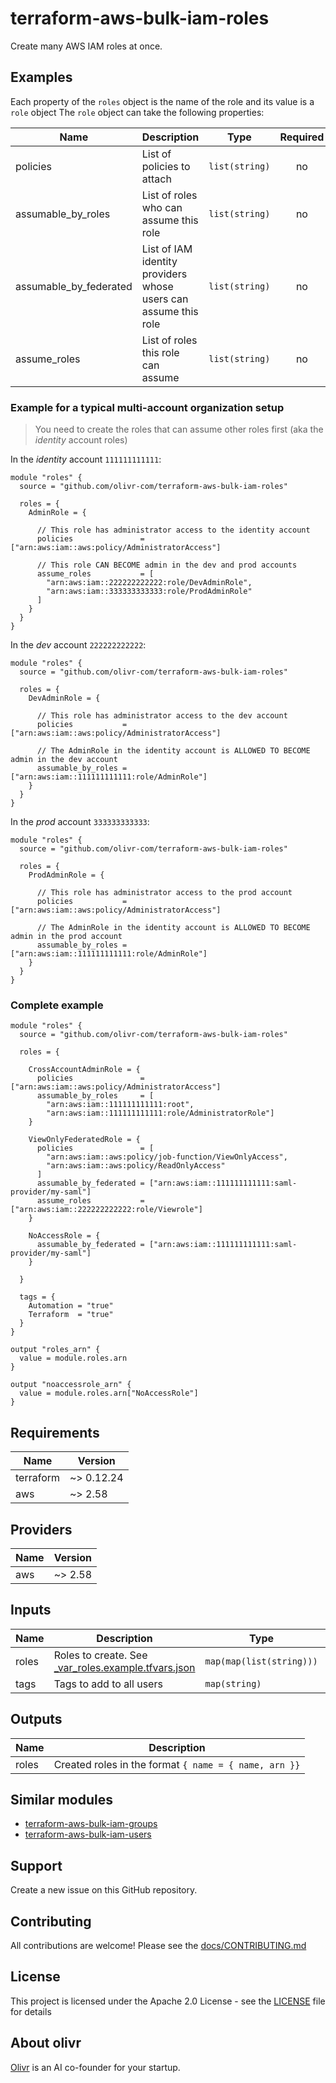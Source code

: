 # terraform-aws-bulk-iam-roles

Create many AWS IAM roles at once.

## Examples

Each property of the `roles` object is the name of the role and its value is a `role` object
The `role` object can take the following properties:

| Name                   | Description                                                     | Type           | Required |
| ---------------------- | --------------------------------------------------------------- | -------------- | :------: |
| policies               | List of policies to attach                                      | `list(string)` |    no    |
| assumable_by_roles     | List of roles who can assume this role                          | `list(string)` |    no    |
| assumable_by_federated | List of IAM identity providers whose users can assume this role | `list(string)` |    no    |
| assume_roles           | List of roles this role can assume                              | `list(string)` |    no    |

### Example for a typical multi-account organization setup

> You need to create the roles that can assume other roles first (aka the _identity_ account roles)

In the _identity_ account `111111111111`:

```hcl
module "roles" {
  source = "github.com/olivr-com/terraform-aws-bulk-iam-roles"

  roles = {
    AdminRole = {

      // This role has administrator access to the identity account
      policies               = ["arn:aws:iam::aws:policy/AdministratorAccess"]

      // This role CAN BECOME admin in the dev and prod accounts
      assume_roles           = [
        "arn:aws:iam::222222222222:role/DevAdminRole",
        "arn:aws:iam::333333333333:role/ProdAdminRole"
      ]
    }
  }
}
```

In the _dev_ account `222222222222`:

```hcl
module "roles" {
  source = "github.com/olivr-com/terraform-aws-bulk-iam-roles"

  roles = {
    DevAdminRole = {

      // This role has administrator access to the dev account
      policies           = ["arn:aws:iam::aws:policy/AdministratorAccess"]

      // The AdminRole in the identity account is ALLOWED TO BECOME admin in the dev account
      assumable_by_roles = ["arn:aws:iam::111111111111:role/AdminRole"]
    }
  }
}
```

In the _prod_ account `333333333333`:

```hcl
module "roles" {
  source = "github.com/olivr-com/terraform-aws-bulk-iam-roles"

  roles = {
    ProdAdminRole = {

      // This role has administrator access to the prod account
      policies           = ["arn:aws:iam::aws:policy/AdministratorAccess"]

      // The AdminRole in the identity account is ALLOWED TO BECOME admin in the prod account
      assumable_by_roles = ["arn:aws:iam::111111111111:role/AdminRole"]
    }
  }
}
```

### Complete example

```hcl
module "roles" {
  source = "github.com/olivr-com/terraform-aws-bulk-iam-roles"

  roles = {

    CrossAccountAdminRole = {
      policies               = ["arn:aws:iam::aws:policy/AdministratorAccess"]
      assumable_by_roles     = [
        "arn:aws:iam::111111111111:root",
        "arn:aws:iam::111111111111:role/AdministratorRole"]
    }

    ViewOnlyFederatedRole = {
      policies               = [
        "arn:aws:iam::aws:policy/job-function/ViewOnlyAccess",
        "arn:aws:iam::aws:policy/ReadOnlyAccess"
      ]
      assumable_by_federated = ["arn:aws:iam::111111111111:saml-provider/my-saml"]
      assume_roles           = ["arn:aws:iam::222222222222:role/Viewrole"]
    }

    NoAccessRole = {
      assumable_by_federated = ["arn:aws:iam::111111111111:saml-provider/my-saml"]
    }

  }

  tags = {
    Automation = "true"
    Terraform  = "true"
  }
}

output "roles_arn" {
  value = module.roles.arn
}

output "noaccessrole_arn" {
  value = module.roles.arn["NoAccessRole"]
}
```

<!-- auto-terraform-docs -->
## Requirements

| Name | Version |
|------|---------|
| terraform | ~> 0.12.24 |
| aws | ~> 2.58 |

## Providers

| Name | Version |
|------|---------|
| aws | ~> 2.58 |

## Inputs

| Name | Description | Type | Default | Required |
|------|-------------|------|---------|:--------:|
| roles | Roles to create. See [\_var\_roles.example.tfvars.json](\_var\_roles.example.tfvars.json) | `map(map(list(string)))` | n/a | yes |
| tags | Tags to add to all users | `map(string)` | `{}` | no |

## Outputs

| Name | Description |
|------|-------------|
| roles | Created roles in the format `{ name = { name, arn }}` |

<!-- auto-terraform-docs -->

## Similar modules

- [terraform-aws-bulk-iam-groups](https://github.com/olivr-com/terraform-aws-bulk-iam-groups)
- [terraform-aws-bulk-iam-users](https://github.com/olivr-com/terraform-aws-bulk-iam-users)

<!-- auto-support -->

## Support

Create a new issue on this GitHub repository.

<!-- auto-support -->
<!-- auto-contribute -->

## Contributing

All contributions are welcome! Please see the [docs/CONTRIBUTING.md](docs/CONTRIBUTING.md)

<!-- auto-contribute -->
<!-- auto-license -->
## License

This project is licensed under the Apache 2.0 License - see the [LICENSE](LICENSE) file for details

<!-- auto-license -->
<!-- auto-about-org -->

## About olivr

[Olivr](https://olivr.com) is an AI co-founder for your startup.

<!-- auto-about-org -->
